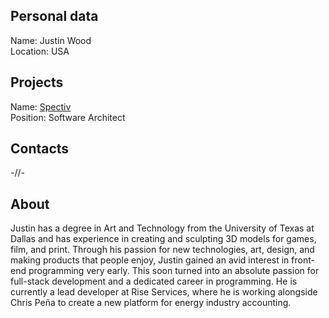 ## Personal data
Name: Justin Wood   
Location: USA  
## Projects 
Name: [Spectiv](../projects/spectiv.md)  
Position: Software Architect 
## Contacts
-//-
## About
Justin has a degree in Art and Technology from the University of Texas at Dallas and has experience in creating and sculpting 3D models for games, film, and print. Through his passion for new technologies, art, design, and making products that people enjoy, Justin gained an avid interest in front-end programming very early. This soon turned into an absolute passion for full-stack development and a dedicated career in programming. He is currently a lead developer at Rise Services, where he is working alongside Chris Peña to create a new platform for energy industry accounting.
